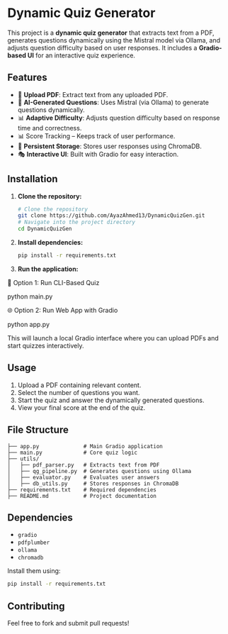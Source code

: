 # Dynamic Quiz Generator

This project is a **dynamic quiz generator** that extracts text from a PDF, generates questions dynamically using the Mistral model via Ollama, and adjusts question difficulty based on user responses. It includes a **Gradio-based UI** for an interactive quiz experience.

## Features
- 📄 **Upload PDF**: Extract text from any uploaded PDF.
- 🤖 **AI-Generated Questions**: Uses Mistral (via Ollama) to generate questions dynamically.
- 📊 **Adaptive Difficulty**: Adjusts question difficulty based on response time and correctness.
- 📊 Score Tracking – Keeps track of user performance.
- 📂 **Persistent Storage**: Stores user responses using ChromaDB.
- 🎭 **Interactive UI**: Built with Gradio for easy interaction.

## Installation

1. **Clone the repository:**
   ```sh
   # Clone the repository
   git clone https://github.com/AyazAhmed13/DynamicQuizGen.git
   # Navigate into the project directory
   cd DynamicQuizGen
   ```

2. **Install dependencies:**
   ```sh
   pip install -r requirements.txt
   ```

3. **Run the application:**
  
📌 Option 1: Run CLI-Based Quiz

python main.py

🌐 Option 2: Run Web App with Gradio

python app.py

This will launch a local Gradio interface where you can upload PDFs and start quizzes interactively.

## Usage

1. Upload a PDF containing relevant content.
2. Select the number of questions you want.
3. Start the quiz and answer the dynamically generated questions.
4. View your final score at the end of the quiz.

## File Structure
```
├── app.py              # Main Gradio application
├── main.py             # Core quiz logic
├── utils/
│   ├── pdf_parser.py   # Extracts text from PDF
│   ├── qg_pipeline.py  # Generates questions using Ollama
│   ├── evaluator.py    # Evaluates user answers
│   ├── db_utils.py     # Stores responses in ChromaDB
├── requirements.txt    # Required dependencies
├── README.md           # Project documentation
```

## Dependencies
- `gradio`
- `pdfplumber`
- `ollama`
- `chromadb`

Install them using:
```sh
pip install -r requirements.txt
```

## Contributing
Feel free to fork and submit pull requests!



